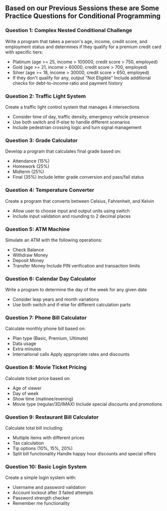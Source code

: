 ## Based on our Previous Sessions these are Some Practice Questions for Conditional Programming

### Question 1: Complex Nested Conditional Challenge
Write a program that takes a person's age, income, credit score, and employment status
and determines if they qualify for a premium credit card with specific tiers:
- Platinum (age >= 25, income > 100000, credit score > 750, employed)
- Gold (age >= 21, income > 60000, credit score > 700, employed)
- Silver (age >= 18, income > 30000, credit score > 650, employed)
- If they don't qualify for any, output "Not Eligible"
Include additional checks for debt-to-income ratio and payment history

### Question 2: Traffic Light System
Create a traffic light control system that manages 4 intersections
- Consider time of day, traffic density, emergency vehicle presence
- Use both switch and if-else to handle different scenarios
- Include pedestrian crossing logic and turn signal management

### Question 3: Grade Calculator
Develop a program that calculates final grade based on:
- Attendance (15%)
- Homework (25%)
- Midterm (25%)
- Final (35%)
Include letter grade conversion and pass/fail status

### Question 4: Temperature Converter
Create a program that converts between Celsius, Fahrenheit, and Kelvin
- Allow user to choose input and output units using switch
- Include input validation and rounding to 2 decimal places

### Question 5: ATM Machine
Simulate an ATM with the following operations:
- Check Balance
- Withdraw Money
- Deposit Money
- Transfer Money
Include PIN verification and transaction limits

### Question 6: Calendar Day Calculator
Write a program to determine the day of the week for any given date
- Consider leap years and month variations
- Use both switch and if-else for different calculation parts

### Question 7: Phone Bill Calculator
Calculate monthly phone bill based on:
- Plan type (Basic, Premium, Ultimate)
- Data usage
- Extra minutes
- International calls
Apply appropriate rates and discounts

### Question 8: Movie Ticket Pricing
Calculate ticket price based on:
- Age of viewer
- Day of week
- Show time (matinee/evening)
- Movie type (regular/3D/IMAX)
Include special discounts and promotions

### Question 9: Restaurant Bill Calculator
Calculate total bill including:
- Multiple items with different prices
- Tax calculation
- Tip options (10%, 15%, 20%)
- Split bill functionality
Handle happy hour discounts and special offers

### Question 10: Basic Login System
Create a simple login system with:
- Username and password validation
- Account lockout after 3 failed attempts
- Password strength checker
- Remember me functionality